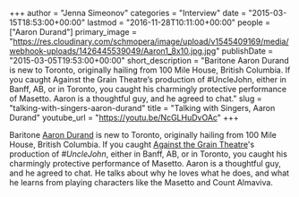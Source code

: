 +++
author = "Jenna Simeonov"
categories = "Interview"
date = "2015-03-15T18:53:00+00:00"
lastmod = "2016-11-28T10:11:00+00:00"
people = ["Aaron Durand"]
primary_image = "https://res.cloudinary.com/schmopera/image/upload/v1545409169/media/webhook-uploads/1426445539049/Aaron1_8x10.jpg.jpg"
publishDate = "2015-03-05T19:53:00+00:00"
short_description = "Baritone Aaron Durand is new to Toronto, originally hailing from 100 Mile House, British Columbia. If you caught Against the Grain Theatre’s production of #UncleJohn, either in Banff, AB, or in Toronto, you caught his charmingly protective performance of Masetto. Aaron is a thoughtful guy, and he agreed to chat."
slug = "talking-with-singers-aaron-durand"
title = "Talking with Singers, Aaron Durand"
youtube_url = "https://youtu.be/NcGLHuDvOAc"
+++

Baritone [Aaron Durand](http://twitter.com/gingervanni) is new to Toronto, originally hailing from 100 Mile House, British Columbia. If you caught [Against the Grain Theatre](http://againstthegraintheatre.com/shows/unclejohn)'s production of *#UncleJohn*, either in Banff, AB, or in Toronto, you caught his charmingly protective performance of Masetto. Aaron is a thoughtful guy, and he agreed to chat. He talks about why he loves what he does, and what he learns from playing characters like the Masetto and Count Almaviva.
